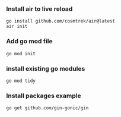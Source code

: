 ### Install air to live reload

```
go install github.com/cosmtrek/air@latest
air init
```

### Add go mod file

```
go mod init
```

### install existing go modules

```
go mod tidy
```

### Install packages example

```
go get github.com/gin-gonic/gin
```
